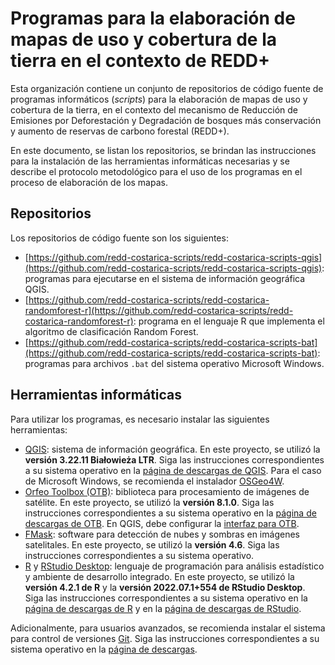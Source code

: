 # Programas para la elaboración de mapas de uso y cobertura de la tierra en el contexto de REDD+
Esta organización contiene un conjunto de repositorios de código fuente de programas informáticos (*scripts*) para la elaboración de mapas de uso y cobertura de la tierra, en el contexto del mecanismo de Reducción de Emisiones por Deforestación y Degradación de bosques más conservación y aumento de reservas de carbono forestal (REDD+).

En este documento, se listan los repositorios, se brindan las instrucciones para la instalación de las herramientas informáticas necesarias y se describe el protocolo metodológico para el uso de los programas en el proceso de elaboración de los mapas.

## Repositorios
Los repositorios de código fuente son los siguientes:

- [https://github.com/redd-costarica-scripts/redd-costarica-scripts-qgis](https://github.com/redd-costarica-scripts/redd-costarica-scripts-qgis): programas para ejecutarse en el sistema de información geográfica QGIS.
- [https://github.com/redd-costarica-scripts/redd-costarica-randomforest-r](https://github.com/redd-costarica-scripts/redd-costarica-randomforest-r): programa en el lenguaje R que implementa el algoritmo de clasificación Random Forest.
- [https://github.com/redd-costarica-scripts/redd-costarica-scripts-bat](https://github.com/redd-costarica-scripts/redd-costarica-scripts-bat): programas para archivos `.bat` del sistema operativo Microsoft Windows.

## Herramientas informáticas
Para utilizar los programas, es necesario instalar las siguientes herramientas:

- [QGIS](https://qgis.org): sistema de información geográfica. En este proyecto, se utilizó la **versión 3.22.11 Białowieża LTR**. Siga las instrucciones correspondientes a su sistema operativo en la [página de descargas de QGIS](https://qgis.org/en/site/forusers/download.html). Para el caso de Microsoft Windows, se recomienda el instalador [OSGeo4W](https://qgis.org/en/site/forusers/alldownloads.html#osgeo4w-installer).
- [Orfeo Toolbox (OTB)](http://orfeo-toolbox.org/): biblioteca para procesamiento de imágenes de satélite. En este proyecto, se utilizó la **versión 8.1.0**. Siga las instrucciones correspondientes a su sistema operativo en la [página de descargas de OTB](https://www.orfeo-toolbox.org/download/). En QGIS, debe configurar la [interfaz para OTB](https://www.orfeo-toolbox.org/CookBook/QGISInterface.html).
- [FMask](https://github.com/GERSL/Fmask): software para detección de nubes y sombras en imágenes satelitales. En este proyecto, se utilizó la **versión 4.6**. Siga las instrucciones correspondientes a su sistema operativo.
- [R](https://www.r-project.org/) y [RStudio Desktop](https://www.rstudio.com/products/rstudio/): lenguaje de programación para análisis estadístico y ambiente de desarrollo integrado. En este proyecto, se utilizó la **versión 4.2.1 de R** y la **versión 2022.07.1+554 de RStudio Desktop**. Siga las instrucciones correspondientes a su sistema operativo en la [página de descargas de R](https://cloud.r-project.org/) y en la [página de descargas de RStudio](https://www.rstudio.com/products/rstudio/download/).

Adicionalmente, para usuarios avanzados, se recomienda instalar el sistema para control de versiones [Git](https://git-scm.com/). Siga las instrucciones correspondientes a su sistema operativo en la [página de descargas](https://git-scm.com/downloads).


